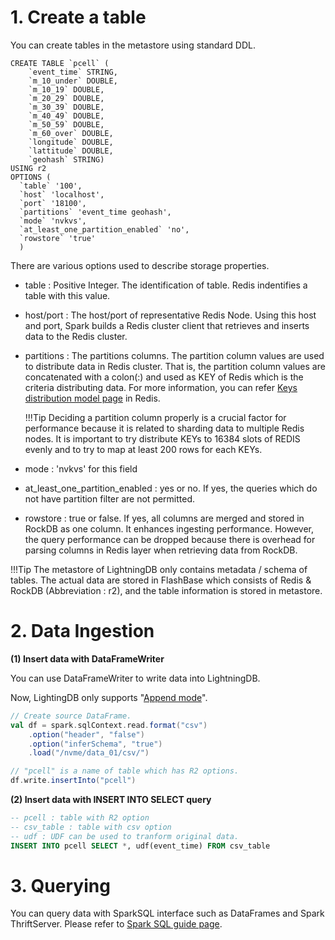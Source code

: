# 1. Create a table

You can create tables in the metastore using standard DDL.

```
CREATE TABLE `pcell` (
    `event_time` STRING,
    `m_10_under` DOUBLE,
    `m_10_19` DOUBLE,
    `m_20_29` DOUBLE,
    `m_30_39` DOUBLE,
    `m_40_49` DOUBLE,
    `m_50_59` DOUBLE,
    `m_60_over` DOUBLE,
    `longitude` DOUBLE,
    `lattitude` DOUBLE,
    `geohash` STRING)
USING r2
OPTIONS (
  `table` '100',
  `host` 'localhost',
  `port` '18100',
  `partitions` 'event_time geohash',
  `mode` 'nvkvs',
  `at_least_one_partition_enabled` 'no',
  `rowstore` 'true'
  )
```

There are various options used to describe storage properties.

- table : Positive Integer. The identification of table. Redis indentifies a table with this value.
- host/port : The host/port of representative Redis Node. Using this host and port, Spark builds a Redis cluster client that retrieves and inserts data to the Redis cluster.
- partitions : The partitions columns. The partition column values are used to distribute data in Redis cluster. That is, the partition column values are concatenated with a colon(:) and used as KEY of Redis which is the criteria distributing data. For more information, you can refer [Keys distribution model page](https://redis.io/topics/cluster-spec#keys-distribution-model) in Redis.

   !!!Tip
        Deciding a partition column properly is a crucial factor for performance because it is related to sharding data to multiple Redis nodes. It is important to try distribute KEYs to 16384 slots of REDIS evenly and to try to map at least 200 rows for each KEYs.

- mode : 'nvkvs' for this field
- at_least_one_partition_enabled : yes or no. If yes, the queries which do not have partition filter are not permitted.
- rowstore : true or false. If yes, all columns are merged and stored in RockDB as one column. It enhances ingesting performance. However, the query performance can be dropped because there is overhead for parsing columns in Redis layer when retrieving data from RockDB.

!!!Tip
    The metastore of LightningDB only contains metadata / schema of tables.
    The actual data are stored in FlashBase which consists of Redis & RockDB (Abbreviation : r2), and the table information is stored in metastore.


# 2. Data Ingestion

**(1) Insert data with DataFrameWriter**

You can use DataFrameWriter to write data into LightningDB.

Now, LightingDB only supports "[Append mode](https://spark.apache.org/docs/2.3.1/api/java/org/apache/spark/sql/SaveMode.html#Append)".

```scala
// Create source DataFrame.
val df = spark.sqlContext.read.format("csv")
    .option("header", "false")
    .option("inferSchema", "true")
    .load("/nvme/data_01/csv/")

// "pcell" is a name of table which has R2 options.
df.write.insertInto("pcell")
```

**(2) Insert data with INSERT INTO SELECT query**

```sql
-- pcell : table with R2 option
-- csv_table : table with csv option
-- udf : UDF can be used to tranform original data.
INSERT INTO pcell SELECT *, udf(event_time) FROM csv_table
```


# 3. Querying

You can query data with SparkSQL interface such as DataFrames and Spark ThriftServer.
Please refer to [Spark SQL guide page](https://spark.apache.org/docs/latest/api/sql/index.html).
